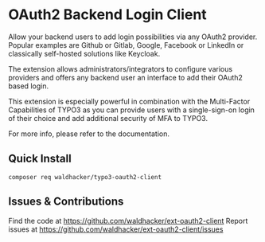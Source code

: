 # OAuth2 Backend Login Client

Allow your backend users to add login possibilities via any OAuth2 provider. Popular examples are Github or Gitlab, Google, Facebook or LinkedIn or classically self-hosted solutions like Keycloak.

The extension allows administrators/integrators to configure various providers and offers any backend user an interface to add their OAuth2 based login.

This extension is especially powerful in combination with the Multi-Factor Capabilities of TYPO3 as you can provide users with a single-sign-on login of their choice and add additional security of MFA
to TYPO3.

For more info, please refer to the documentation.

## Quick Install

`composer req waldhacker/typo3-oauth2-client`

## Issues & Contributions

Find the code at https://github.com/waldhacker/ext-oauth2-client
Report issues at https://github.com/waldhacker/ext-oauth2-client/issues
